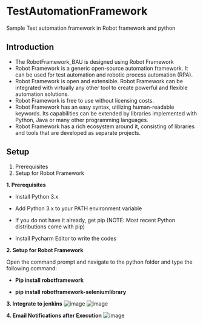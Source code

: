 # TestAutomationFramework
Sample Test automation framework in Robot framework and python

Introduction
------
* The RobotFramework_BAU is designed using Robot Framework
* Robot Framework is a generic open-source automation framework. It can be used for test automation and robotic process automation (RPA).
* Robot Framework is open and extensible. Robot Framework can be integrated with virtually any other tool to create powerful and flexible automation solutions. 
* Robot Framework is free to use without licensing costs.
* Robot Framework has an easy syntax, utilizing human-readable keywords. Its capabilities can be extended by libraries implemented with Python, Java or many other programming languages.
* Robot Framework has a rich ecosystem around it, consisting of libraries and tools that are developed as separate projects.

Setup
------

1. Prerequisites
2. Setup for Robot Framework

__1. Prerequisites__

* Install Python 3.x

* Add Python 3.x to your PATH environment variable

* If you do not have it already, get pip (NOTE: Most recent Python distributions come with pip)

* Install Pycharm Editor to write the codes

__2. Setup for Robot Framework__

Open the command prompt and navigate to the python folder and type the following command:

* __Pip install robotframework__

* __pip install robotframework-seleniumlibrary__

__3. Integrate to jenkins__
![image](https://github.com/user-attachments/assets/5d5ac296-3548-453d-ae41-fdaca104f9ee)
![image](https://github.com/user-attachments/assets/02edb6a5-258b-4cf2-b9da-17463638ffb2)

__4. Email Notifications after Execution__
![image](https://github.com/user-attachments/assets/3e03b843-2ce4-4ca6-8346-41d0343e205f)






